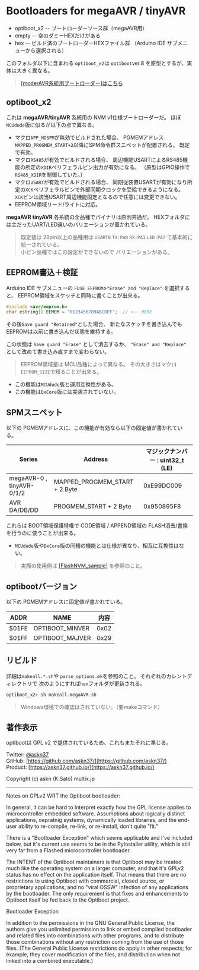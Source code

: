 # Bootloaders for megaAVR / tinyAVR

- optiboot_x2 -- ブートローダーソース群（megaAVR用）
- empty -- 空のダミーHEXだけがある
- hex -- ビルド済のブートローダーHEXファイル群
（Arduino IDE サブメニューから選択される）

このフォルダ以下に含まれる
`optiboot_x2`は
`optiboot`ver.8 を原型とするが、実体は大きく異なる。

> [[moderAVR系統用ブートローダー]はこちら](https://github.com/askn37/multix-zinnia-sdk-modernAVR/tree/main/bootloaders)

## optiboot_x2

これは __megaAVR/tinyAVR__ 系統用の NVM v1仕様ブートローダーだ。
ほぼ`MCUdude`版に似るが以下の点で異なる。

- マクロ`APP_NOSPM`が無効でビルドされた場合、
PGMEMアドレス`MAPPED_PROGMEM_START+2`以降にSPM命令群スニペットが配置される。
既定で有効。
- マクロ`RS485`が有効でビルドされる場合、
周辺機能USARTによるRS485機能の所定の`XDIR`ペリフェラルピン出力が有効になる。
（原型はGPIO操作で`RS485_XDIR`を制御していた。）
- マクロ`USART`が有効でビルドされる場合、
同期従装置USARTが有効になり所定の`XCK`ペリフェラルピンで外部同期クロックを受給できるようになる。
`XCK`ピンは該当USART周辺機能固定となるので任意には変更できない。
- EEPROM領域リード/ライトに対応。

__megaAVR__ __tinyAVR__ 各系統の全品種でバイナリは原則共通だ。
HEXフォルダには主だったUART/LED違いのバリエーションが置かれている。

> 既定値は 28pin以上の品種用は
`USART0`
`TX:PA0`
`RX:PA1`
`LED:PA7`
で基本的に統一されている。\
> 小ピン品種ではこの設定ができないので
バリエーションがある。

## EEPROM書込＋検証

Arduino IDE サブメニューの
`FUSE EEPROM`\>`"Erase" and "Replace"`
を選択すると、
EEPROM領域をスケッチと同時に書くことが出来る。

```c
#include <avr/eeprom.h>
char estring[] EEMEM = "0123456789ABCDEF";  // <-- HERE
```

その後`Save guard "Retained"`とした場合、
新たなスケッチを書き込んでも
EEPROMは以前に書き込んだ状態を維持する。

この状態は
`Save guard "Erase"`
として消去するか、
`"Erase" and "Replace"`
として改めて書き込み直すまで変わらない。

> EEPROM領域量は MCU品種によって異なる。
その大きさはマクロ`EEPROM_SIZE`で知ることが出来る。

- この機能は`MCUdude`版と運用互換性がある。
- この機能は`DxCore`版には実装されていない。

## SPMスニペット

以下の PGMEMアドレスに、この機能が有効なら以下の固定値が書かれている。

|Series|Address|マジックナンバー : uint32_t (LE)|
|-|-|-|
|megaAVR-0 , tinyAVR-0/1/2|MAPPED_PROGMEM_START + 2 Byte|0xE99DC009|
|AVR DA/DB/DD|PROGMEM_START + 2 Byte|0x950895F8|

これらは
BOOT領域保護特権で
CODE領域 / APPEND領域の
FLASH消去/書換を行うのに使うことが出来る。

- `MCUdude`版や`DxCore`版の同種の機能とは仕様が異なり、相互に互換性はない。

> 実際の使用例は
[[FlashNVM_sample]](https://github.com/askn37/MacroMicroAPI_lib/tree/b5d0d734ce43017d904106a845f7fc4c8ccb3f91/examples/EEPROM%20and%20NVM/FlashNVM_sample)
を参照のこと。

## optibootバージョン

以下の PGMEMアドレスに固定値が書かれている。

|ADDR|NAME|内容|
|----|----|---|
|$01FE|OPTIBOOT_MINVER|0x02|
|$01FF|OPTIBOOT_MAJVER|0x29|

## リビルド

詳細は`makeall.*.sh`や
`parse_options.mk`を参照のこと。
それぞれのカレントディレクトリで
次のようにすれば`hex`フォルダが更新される。

```c
optiboot_x2> sh makeall.megaAVR.sh
```

> Windows環境での確認はされていない。（要makeコマンド）

## 著作表示

optibootは GPL v2 で提供されているため、これもまたそれに準じる。

Twitter: [@askn37](https://twitter.com/askn37) \
GitHub: [https://github.com/askn37/](https://github.com/askn37/) \
Product: [https://askn37.github.io/](https://askn37.github.io/)

Copyright (c) askn (K.Sato) multix.jp

----

Notes on GPLv2 WRT the Optiboot bootloader:

In general, it can be hard to interpret exactly how the GPL license
applies to microcontroller embedded software.  Assumptions about
logically distinct applications, oepratnig systems, dynamically loaded
libraries, and the end-user ability to re-compile, re-link, or
re-install, don't quite "fit."

There is a "Bootloader Exception" which seems applicable and I've
included below, but it's current use seems to be in the PyInstaller
utility, which is still very far from a Flashed microcontroller bootloader.

The INTENT of the Optiboot maintainers is that Optiboot may be treated
much like the operating system on a larger computer, and that it's
GPLv2 status has no effect on the application itself.  That means that
there are no restrictions to using Optiboot with commercial, closed
source, or proprietary applications, and no "viral OSSW" infection of
any applications by the bootloader.  The only requirement is that
fixes and enhancements to Optiboot itself be fed back to the Optiboot
project.

Bootloader Exception

In addition to the permissions in the GNU General Public License, the
authors give you unlimited permission to link or embed compiled
bootloader and related files into combinations with other programs,
and to distribute those combinations without any restriction coming
from the use of those files. (The General Public License restrictions
do apply in other respects; for example, they cover modification of
the files, and distribution when not linked into a combined
executable.)
